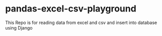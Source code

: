 # pandas-excel-csv-playground
This Repo is for reading data from excel and csv and insert into database using Django
